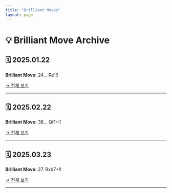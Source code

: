 ```yaml
---
title: "Brilliant Moves"
layout: page
---
```


# 💡 Brilliant Move Archive

## 🗓 2025.01.22
**Brilliant Move:** 24... Re1!!

[→ 전체 보기](_posts/brilliant-2025.01.22.md)

---

## 🗓 2025.02.22
**Brilliant Move:** 38... Qf1+!!

[→ 전체 보기](_posts/brilliant-2025.02.22.md)

---

## 🗓 2025.03.23
**Brilliant Move:** 27. Rxb7+!!

[→ 전체 보기](_posts/brilliant-2025.03.23.md)

---

